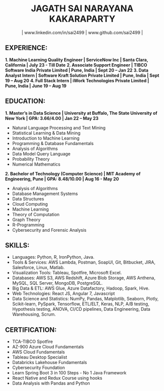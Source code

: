 <div align="center"><h1>JAGATH SAI NARAYANA KAKARAPARTY</h1></div>

<div align="center">| www.linkedin.com/in/sai2499 | www.github.com/sai2499 |</div>

## EXPERIENCE: 
**1. Machine Learning Quality Engineer | ServiceNow Inc | Santa Clara, California | July 23 - Till Date**
**2. Associate Support Engineer | TIBCO Software India Private Limited | Pune, India | Sept 20 – Jan 22**
**3. Data Analyst Intern | Software Kraft Solution Private Limited | Pune, India | Sept 19 – Aug 20**
**4. Full Stack Intern | iWork Technologies Private Limited | Pune, India | June 19 – Aug 19**

## EDUCATION:
**1. Master’s in Data Science | University at Buffalo, The State University of New York | GPA: 3.66/4.00 | Jan 22 – May 23**
   - Natural Language Processing and Text Mining
   - Statistical Learning & Data Mining
   - Introduction to Machine Learning 
   - Programming & Database Fundamentals
   - Analysis of Algorithms
   - Data Model Query Language
   - Probability Theory
   - Numerical Mathematics

**2. Bachelor of Technology (Computer Science) | MIT Academy of Engineering, Pune | GPA: 8.48/10.00 | Aug 16 - May 20**
   - Analysis of Algorithms
   - Database Management Systems
   - Data Structures
   - Cloud Computing
   - Machine Learning
   - Theory of Computation
   - Graph Theory
   - R-Programming
   - Cybersecurity and Forensic Analysis
   
## SKILLS:
   - Languages: Python, R, IronPython, Java.
   - Tools & Services: AWS Lambda, Postman, SoapUI, Git, Bitbucket, JIRA, Salesforce, Linux, Matlab.
   - Visualization Tools: Tableau, Spotfire, Microsoft Excel.
   - Databases: AWS S3, AWS Redshift, Azure Blob Storage, AWS Anthena, MySQL, SQL Server, MongoDB, PostgreSQL.
   - Big Data & ETL: AWS Glue, Azure Datafactory, Hadoop, Spark, Hive.
   - Web Technologies: React JS, Angular 7, Javascript
   - Data Science and Statistics: NumPy, Pandas, Matplotlib, Seaborn, Plotly, Scikit-learn, PySpark, Tensorflow, ETL/ELT, Keras, NLP, A/B
     testing, Hypothesis testing, ANOVA, CI/CD pipelines, Data Engineering, Data Warehousing, Scrum.

## CERTIFICATION:
  - TCA-TIBCO Spotfire
  - AZ-900 Azure Cloud Fundamentals
  - AWS Cloud Fundamentals
  - Tableau Desktop Specialist
  - Databricks Lakehouse Fundamentals
  - Cybersecurity Foundation
  - Learn Spring Boot 3 in 100 Steps - No 1 Java Framework
  - React Native and Redux Course using hooks
  - Data Analysis with Pandas and Python
